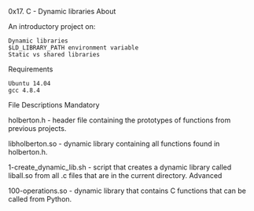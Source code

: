 0x17. C - Dynamic libraries
About

An introductory project on:

    Dynamic libraries
    $LD_LIBRARY_PATH environment variable
    Static vs shared libraries

Requirements

    Ubuntu 14.04
    gcc 4.8.4

File Descriptions
Mandatory

holberton.h - header file containing the prototypes of functions from previous projects.

libholberton.so - dynamic library containing all functions found in holberton.h.

1-create_dynamic_lib.sh - script that creates a dynamic library called liball.so from all .c files that are in the current directory.
Advanced

100-operations.so - dynamic library that contains C functions that can be called from Python.
